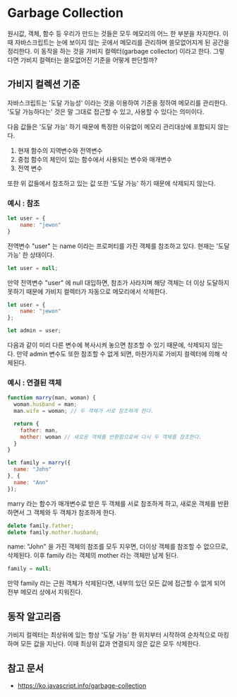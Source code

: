 # Garbage Collection

원시값, 객체, 함수 등 우리가 만드는 것들은 모두 메모리의 어느 한 부분을 차지한다. 이때 자바스크립트는 눈에 보이지 않는 곳에서 메모리를 관리하며 쓸모없어지게 된 공간을 정리한다. 이 동작을 하는 것을 가비지 컬렉터(garbage collector) 이라고 한다. 그렇다면 가비지 컬렉터는 쓸모없어진 기준을 어떻게 판단할까?

## 가비지 컬렉션 기준

자바스크립트는 '도달 가능성' 이라는 것을 이용하여 기준을 정하여 메모리를 관리한다. 
'도달 가능하다는' 것은 말 그대로 접근할 수 있고, 사용할 수 있다는 의미이다. 

다음 값들은 '도달 가능' 하기 때문에 특정한 이유없이 메모리 관리대상에 포함되지 않는다.

1. 현재 함수의 지역변수와 전역변수
2. 중첩 함수의 체인이 있는 함수에서 사용되는 변수와 매개변수
3. 전역 변수

또한 위 값들에서 참조하고 있는 값 또한 '도달 가능' 하기 때문에 삭제되지 않는다. 

### 예시 : 참조

```jsx
let user = {
    name: "jewon"
}
```

전역변수 "user" 는 name 이라는 프로퍼티를 가진 객체를 참조하고 있다. 현재는 '도달 가능' 한 상태이다. 

```jsx
let user = null;
```

만약 전역변수 "user" 에 null 대입하면, 참조가 사라지며 해당 객체는 더 이상 도달하지 못하기 때문에 가비지 컬렉터가 자동으로 메모리에서 삭제한다. 

```jsx
let user = {
    name: "jewon"
};

let admin = user;
```

다음과 같이 미리 다른 변수에 복사시켜 놓으면 참조할 수 있기 때문에, 삭제되지 않는다. 만약 admin 변수도 또한 참조할 수 없게 되면, 마찬가지로 가비지 컬렉터에 의해 삭제된다. 

### 예시 : 연결된 객체

```jsx
function marry(man, woman) {
  woman.husband = man; 
  man.wife = woman; // 두 객체가 서로 참조하게 한다. 

  return {
    father: man,
    mother: woman // 새로운 객체를 반환함으로써 다시 두 객체를 참조한다. 
  }
}

let family = marry({
  name: "John"
}, {
  name: "Ann"
});
```

marry 라는 함수가 매개변수로 받은 두 객체를 서로 참조하게 하고, 새로운 객체를 반환하면서 그 객체와 두 객체가 참조하게 한다. 

```jsx
delete family.father;
delete family.mother.husband;
```

name: "John" 을 가진 객체의 참조를 모두 지우면, 더이상 객체를 참조할 수 없으므로, 삭제된다. 
이후 family 라는 객체의 mother 라는 객체만 남게 된다. 

```jsx
family = null;
```
만약 family 라는 근원 객체가 삭제된다면, 내부의 있던 모든 값에 접근할 수 없게 되어 전부 메모리 상에서 지워진다. 

## 동작 알고리즘

가비지 컬렉터는 최상위에 있는 항상 '도달 가능' 한 위치부터 시작하여 순차적으로 마킹하며 모든 값을 지난다. 이때 최상위 값과 연결되지 않은 값은 모두 삭제한다. 

## 참고 문서

- https://ko.javascript.info/garbage-collection
  
